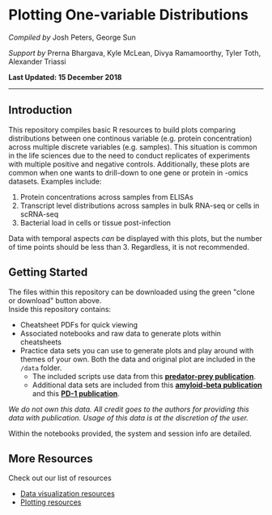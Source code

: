 #  Plotting One-variable Distributions
*Compiled by*
Josh Peters, George Sun

*Support by*
Prerna Bhargava, Kyle McLean, Divya Ramamoorthy, Tyler Toth, Alexander Triassi

**Last Updated: 15 December 2018**

---
## Introduction
This repository compiles basic R resources to build plots comparing distributions between one continous variable (e.g. protein concentration) across multiple discrete variables (e.g. samples). This situation is common in the life sciences due to the need to conduct replicates of experiments with multiple positive and negative controls. Additionally, these plots are common when one wants to drill-down to one gene or protein in -omics datasets. Examples include:
1. Protein concentrations across samples from ELISAs
2. Transcript level distributions across samples in bulk RNA-seq or cells in scRNA-seq
3. Bacterial load in cells or tissue post-infection

Data with temporal aspects *can* be displayed with this plots, but the number of time points should be less than 3. Regardless, it is not recommended.

## Getting Started
The files within this repository can be downloaded using the green "clone or download" button above.  
Inside this repository contains:
  - Cheatsheet PDFs for quick viewing
  - Associated notebooks and raw data to generate plots within cheatsheets
  - Practice data sets you can use to generate plots and play around with themes of your own. Both the data and original plot are included in the `/data` folder.
    - The included scripts use data from this **[predator-prey publication](https://www.nature.com/articles/nature25479)**.
    - Additional data sets are included from this **[amyloid-beta publication](https://www.nature.com/articles/s41586-018-0790-y)** and this **[PD-1 publication](https://www.nature.com/articles/s41586-018-0756-0)**.

*We do not own this data. All credit goes to the authors for providing this data with publication. Usage of this data is at the discretion of the user.*

Within the notebooks provided, the system and session info are detailed.

## More Resources
Check out our list of resources
- [Data visualization resources](https://github.com/MIT-BECL/awesome-becl-resources#data-visualization-resources)
- [Plotting resources](https://github.com/MIT-BECL/awesome-becl-resources#plotting-tools)
